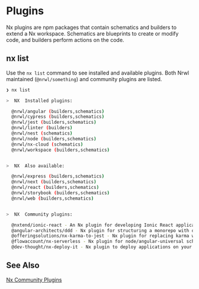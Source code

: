 # Plugins

Nx plugins are npm packages that contain schematics and builders to extend a Nx workspace. Schematics are blueprints to create or modify code, and builders perform actions on the code.

## nx list

Use the `nx list` command to see installed and available plugins. Both Nrwl maintained (`@nrwl/something`) and community plugins are listed.

```bash
❯ nx list

>  NX  Installed plugins:

  @nrwl/angular (builders,schematics)
  @nrwl/cypress (builders,schematics)
  @nrwl/jest (builders,schematics)
  @nrwl/linter (builders)
  @nrwl/nest (schematics)
  @nrwl/node (builders,schematics)
  @nrwl/nx-cloud (schematics)
  @nrwl/workspace (builders,schematics)


>  NX  Also available:

  @nrwl/express (builders,schematics)
  @nrwl/next (builders,schematics)
  @nrwl/react (builders,schematics)
  @nrwl/storybook (builders,schematics)
  @nrwl/web (builders,schematics)


>  NX  Community plugins:

  @nxtend/ionic-react - An Nx plugin for developing Ionic React applications and libraries.
  @angular-architects/ddd - Nx plugin for structuring a monorepo with domains and layers
  @offeringsolutions/nx-karma-to-jest - Nx plugin for replacing karma with jest in an Nx workspace
  @flowaccount/nx-serverless - Nx plugin for node/angular-universal schematics and deployment builders in an Nx workspace
  @dev-thought/nx-deploy-it - Nx plugin to deploy applications on your favorite cloud provider
```

## See Also

[Nx Community Plugins](/nx-plugins)
